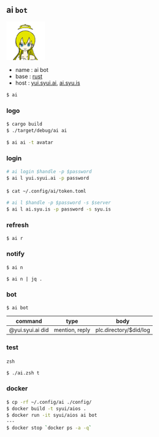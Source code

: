 ## ai `bot`

<img src="./icon/avatar.png" width="100">

- name : ai bot
- base : [rust](https://www.rust-lang.org)
- host : [yui.syui.ai](https://bsky.app/profile/yui.syui.ai), [ai.syu.is](https://web.syu.is/profile/ai.syu.is)

```sh
$ ai
```

### logo

```sh
$ cargo build
$ ./target/debug/ai ai
```

```sh
$ ai ai -t avatar
```

### login

```sh
# ai login $handle -p $password
$ ai l yui.syui.ai -p password

$ cat ~/.config/ai/token.toml
```

```sh
# ai l $handle -p $password -s $server
$ ai l ai.syu.is -p password -s syu.is
```

### refresh

```
$ ai r
```

### notify

```
$ ai n
```

```
$ ai n | jq .
```

### bot

```
$ ai bot
```

|command|type|body|
|---|---|---|
|@yui.syui.ai did|mention, reply| plc.directory/$did/log |

### test

`zsh`

```sh
$ ./ai.zsh t
```

### docker

```sh
$ cp -rf ~/.config/ai ./config/
$ docker build -t syui/aios .
$ docker run -it syui/aios ai bot
---
$ docker stop `docker ps -a -q`
```
